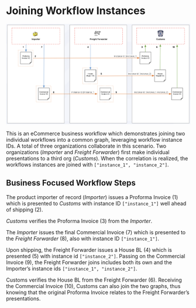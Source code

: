# Joining Workflow Instances

<img src="./workflow-instance-join.png"/>

This is an eCommerce business workflow which demonstrates joining two individual workflows into a common graph, leveraging workflow instance IDs. A total of three organizations collaborate in this scenario. Two organizations (_Importer_ and _Freight Forwarder_) first make individual presentations to a third org (_Customs_). When the correlation is realized, the workflows instances are joined with `["instance_1", "instance_2"]`.

## Business Focused Workflow Steps
The product importer of record (_Importer_) issues a Proforma Invoice (1) which is presented to _Customs_ with instance ID `["instance_1"]` well ahead of shipping (2). 

_Customs_ verifies the Proforma Invoice (3) from the _Importer_.

The _Importer_ issues the final Commercial Invoice (7) which is presented to the _Freight Forwarder_ (8), also with instance ID `["instance_1"]`.

Upon shipping, the Freight Forwarder issues a House BL (4) which is presented (5) with instance id `["instance_2"]`.
Passing on the Commercial Invoice (9), the Freight Forwarder joins includes both its own and the Importer’s instance ids `["instance_1", "instance_2"]`. 

Customs verifies the House BL from the Freight Forwarder (6). 
Receiving the Commercial Invoice (10), Customs can also join the two graphs, thus knowing that the original Proforma Invoice relates to the Freight Forwarder’s presentations. 

